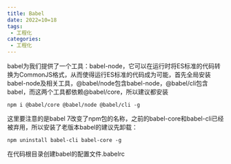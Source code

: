 ```yaml
---
title: Babel
date: 2022=10=18
tags:
 - 工程化
categories: 
 - 工程化
---
```


babel为我们提供了一个工具：babel-node，它可以在运行时将ES标准的代码转换为CommonJS格式，从而使得运行ES标准的代码成为可能，首先全局安装babel-node及相关工具，@babel/node包含babel-node，@babel/cli包含babel，而这两个工具都依赖@babel/core，所以建议都安装
```
npm i @babel/core @babel/node @babel/cli -g
```
这里要注意的是babel 7改变了npm包的名称，之前的babel-core和babel-cli已经被弃用，所以安装了老版本babel的建议先卸载：
```
npm uninstall babel-cli babel-core -g
```
在代码根目录创建babel的配置文件.babelrc